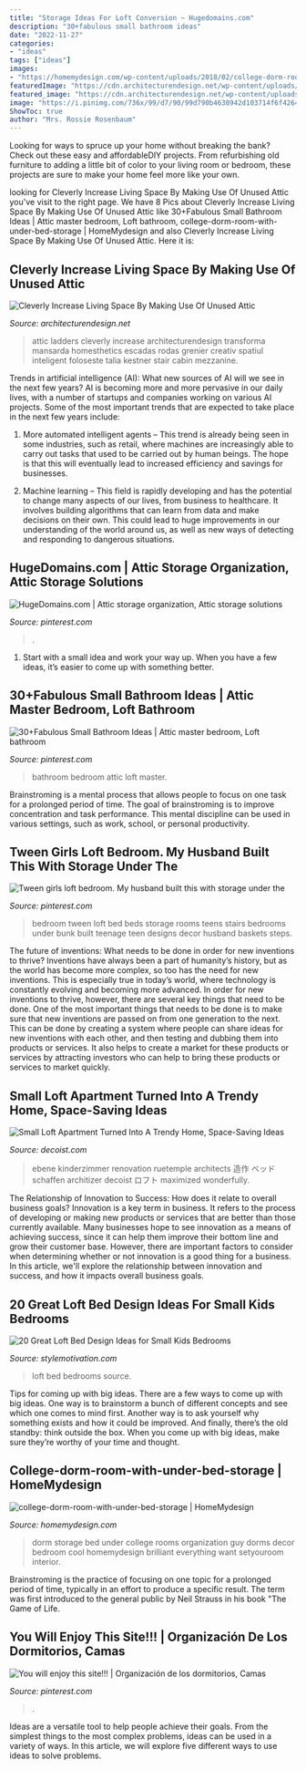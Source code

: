 ```yaml
---
title: "Storage Ideas For Loft Conversion ~ Hugedomains.com"
description: "30+fabulous small bathroom ideas"
date: "2022-11-27"
categories:
- "ideas"
tags: ["ideas"]
images:
- "https://homemydesign.com/wp-content/uploads/2018/02/college-dorm-room-with-under-bed-storage.jpg"
featuredImage: "https://cdn.architecturendesign.net/wp-content/uploads/2015/12/AD-Attic-Living-Space-Design-19.jpg"
featured_image: "https://cdn.architecturendesign.net/wp-content/uploads/2015/12/AD-Attic-Living-Space-Design-19.jpg"
image: "https://i.pinimg.com/736x/99/d7/90/99d790b4638942d103714f6f42644f56--tween-girls-bedroom-dream-rooms-tween-girl-bedroom-ideas.jpg"
ShowToc: true
author: "Mrs. Rossie Rosenbaum"
---
```



Looking for ways to spruce up your home without breaking the bank? Check out these easy and affordableDIY projects. From refurbishing old furniture to adding a little bit of color to your living room or bedroom, these projects are sure to make your home feel more like your own.

	

		
looking for Cleverly Increase Living Space By Making Use Of Unused Attic you've visit to the right page. We have 8 Pics about Cleverly Increase Living Space By Making Use Of Unused Attic like 30+Fabulous Small Bathroom Ideas | Attic master bedroom, Loft bathroom, college-dorm-room-with-under-bed-storage | HomeMydesign and also Cleverly Increase Living Space By Making Use Of Unused Attic. Here it is:
		
    
## Cleverly Increase Living Space By Making Use Of Unused Attic

<img loading=lazy src="https://cdn.architecturendesign.net/wp-content/uploads/2015/12/AD-Attic-Living-Space-Design-19.jpg" onerror="this.onerror=null;this.src='https://tse2.mm.bing.net/th?id=OIP.uFU7mKTH0Udx7MIJ_xvSzgHaLH&amp;pid=15.1';" alt="Cleverly Increase Living Space By Making Use Of Unused Attic">

_Source: architecturendesign.net_

>attic ladders cleverly increase architecturendesign transforma mansarda homesthetics escadas rodas grenier creativ spatiul inteligent foloseste talia kestner stair cabin mezzanine. 

	

Trends in artificial intelligence (AI): What new sources of AI will we see in the next few years?
AI is becoming more and more pervasive in our daily lives, with a number of startups and companies working on various AI projects. Some of the most important trends that are expected to take place in the next few years include:
1. More automated intelligent agents – This trend is already being seen in some industries, such as retail, where machines are increasingly able to carry out tasks that used to be carried out by human beings. The hope is that this will eventually lead to increased efficiency and savings for businesses.

2. Machine learning – This field is rapidly developing and has the potential to change many aspects of our lives, from business to healthcare. It involves building algorithms that can learn from data and make decisions on their own. This could lead to huge improvements in our understanding of the world around us, as well as new ways of detecting and responding to dangerous situations.

    
## HugeDomains.com | Attic Storage Organization, Attic Storage Solutions

<img loading=lazy src="https://i.pinimg.com/736x/64/f4/e7/64f4e7e035b64ebc5916326a60facdc7.jpg" onerror="this.onerror=null;this.src='https://tse3.mm.bing.net/th?id=OIP.61MsigDOlUAR1okEOT66RQHaLH&amp;pid=15.1';" alt="HugeDomains.com | Attic storage organization, Attic storage solutions">

_Source: pinterest.com_

>. 

	

1. Start with a small idea and work your way up. When you have a few ideas, it’s easier to come up with something better.

    
## 30+Fabulous Small Bathroom Ideas | Attic Master Bedroom, Loft Bathroom

<img loading=lazy src="https://i.pinimg.com/736x/ef/1f/e2/ef1fe2d539d901deac69cc5a7a9542c1.jpg" onerror="this.onerror=null;this.src='https://tse1.mm.bing.net/th?id=OIP.ELszitNBoxyPRX5hdt_MQQHaLH&amp;pid=15.1';" alt="30+Fabulous Small Bathroom Ideas | Attic master bedroom, Loft bathroom">

_Source: pinterest.com_

>bathroom bedroom attic loft master. 

	

Brainstroming is a mental process that allows people to focus on one task for a prolonged period of time. The goal of brainstroming is to improve concentration and task performance. This mental discipline can be used in various settings, such as work, school, or personal productivity.

    
## Tween Girls Loft Bedroom. My Husband Built This With Storage Under The

<img loading=lazy src="https://i.pinimg.com/736x/99/d7/90/99d790b4638942d103714f6f42644f56--tween-girls-bedroom-dream-rooms-tween-girl-bedroom-ideas.jpg" onerror="this.onerror=null;this.src='https://tse2.mm.bing.net/th?id=OIP.6WZukmNLOGZ5nHSAjzv9pgHaJ3&amp;pid=15.1';" alt="Tween girls loft bedroom. My husband built this with storage under the">

_Source: pinterest.com_

>bedroom tween loft bed beds storage rooms teens stairs bedrooms under bunk built teenage teen designs decor husband baskets steps. 

	

The future of inventions: What needs to be done in order for new inventions to thrive?
Inventions have always been a part of humanity’s history, but as the world has become more complex, so too has the need for new inventions. This is especially true in today’s world, where technology is constantly evolving and becoming more advanced. In order for new inventions to thrive, however, there are several key things that need to be done. 
One of the most important things that needs to be done is to make sure that new inventions are passed on from one generation to the next. This can be done by creating a system where people can share ideas for new inventions with each other, and then testing and dubbing them into products or services. It also helps to create a market for these products or services by attracting investors who can help to bring these products or services to market quickly.

    
## Small Loft Apartment Turned Into A Trendy Home, Space-Saving Ideas

<img loading=lazy src="https://cdn.decoist.com/wp-content/uploads/2014/07/Ideas-make-efficient-use-of-vertical-space-in-a-small-loft-apartment.jpg" onerror="this.onerror=null;this.src='https://tse2.mm.bing.net/th?id=OIP.SiOE0pmUb-iCz2c469ko5gHaLH&amp;pid=15.1';" alt="Small Loft Apartment Turned Into A Trendy Home, Space-Saving Ideas">

_Source: decoist.com_

>ebene kinderzimmer renovation ruetemple architects 造作 ベッド schaffen architizer decoist ロフト maximized wonderfully. 

	

The Relationship of Innovation to Success: How does it relate to overall business goals?
Innovation is a key term in business. It refers to the process of developing or making new products or services that are better than those currently available. Many businesses hope to see innovation as a means of achieving success, since it can help them improve their bottom line and grow their customer base. However, there are important factors to consider when determining whether or not innovation is a good thing for a business. In this article, we'll explore the relationship between innovation and success, and how it impacts overall business goals.

    
## 20 Great Loft Bed Design Ideas For Small Kids Bedrooms

<img loading=lazy src="https://www.stylemotivation.com/wp-content/uploads/2014/01/20-Great-Loft-Bed-Design-Ideas-for-Small-Kids-Bedrooms-4.jpg" onerror="this.onerror=null;this.src='https://tse3.mm.bing.net/th?id=OIP.IGkPKVGfV-rVotj8CshAHwHaJc&amp;pid=15.1';" alt="20 Great Loft Bed Design Ideas for Small Kids Bedrooms">

_Source: stylemotivation.com_

>loft bed bedrooms source. 

	

Tips for coming up with big ideas.
There are a few ways to come up with big ideas. One way is to brainstorm a bunch of different concepts and see which one comes to mind first. Another way is to ask yourself why something exists and how it could be improved. And finally, there’s the old standby: think outside the box. When you come up with big ideas, make sure they’re worthy of your time and thought.

    
## College-dorm-room-with-under-bed-storage | HomeMydesign

<img loading=lazy src="https://homemydesign.com/wp-content/uploads/2018/02/college-dorm-room-with-under-bed-storage.jpg" onerror="this.onerror=null;this.src='https://tse2.mm.bing.net/th?id=OIP.RPDwmt3RNCHjCWy9tMs_JQHaL7&amp;pid=15.1';" alt="college-dorm-room-with-under-bed-storage | HomeMydesign">

_Source: homemydesign.com_

>dorm storage bed under college rooms organization guy dorms decor bedroom cool homemydesign brilliant everything want setyouroom interior. 

	

Brainstroming is the practice of focusing on one topic for a prolonged period of time, typically in an effort to produce a specific result. The term was first introduced to the general public by Neil Strauss in his book "The Game of Life.

    
## You Will Enjoy This Site!!! | Organización De Los Dormitorios, Camas

<img loading=lazy src="https://i.pinimg.com/736x/31/3e/46/313e46fb0f7448405e8fb9f3931bdd75--beds-with-storage-under-bed-storage.jpg" onerror="this.onerror=null;this.src='https://tse3.mm.bing.net/th?id=OIP.mwCyi-u_QUh-amSLTmtnngHaJ3&amp;pid=15.1';" alt="You will enjoy this site!!! | Organización de los dormitorios, Camas">

_Source: pinterest.com_

>. 

	

Ideas are a versatile tool to help people achieve their goals. From the simplest things to the most complex problems, ideas can be used in a variety of ways. In this article, we will explore five different ways to use ideas to solve problems.


